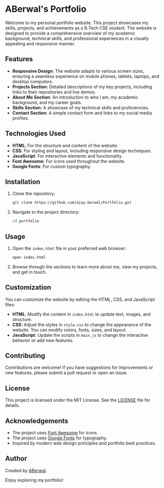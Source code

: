 # ABerwal's Portfolio

Welcome to my personal portfolio website. This project showcases my skills, projects, and achievements as a B.Tech CSE student. The website is designed to provide a comprehensive overview of my academic background, technical skills, and professional experiences in a visually appealing and responsive manner.

## Features

- **Responsive Design**: The website adapts to various screen sizes, ensuring a seamless experience on mobile phones, tablets, laptops, and desktop computers.
- **Projects Section**: Detailed descriptions of my key projects, including links to their repositories and live demos.
- **About Me Section**: An introduction to who I am, my academic background, and my career goals.
- **Skills Section**: A showcase of my technical skills and proficiencies.
- **Contact Section**: A simple contact form and links to my social media profiles.

## Technologies Used

- **HTML**: For the structure and content of the website.
- **CSS**: For styling and layout, including responsive design techniques.
- **JavaScript**: For interactive elements and functionality.
- **Font Awesome**: For icons used throughout the website.
- **Google Fonts**: For custom typography.

## Installation

1. Clone the repository:
    ```bash
    git clone https://github.com/ajay-berwal/Portfolio.git
    ```
2. Navigate to the project directory:
    ```bash
    cd portfolio
    ```

## Usage

1. Open the `index.html` file in your preferred web browser:
    ```bash
    open index.html
    ```

2. Browse through the sections to learn more about me, view my projects, and get in touch.

## Customization

You can customize the website by editing the HTML, CSS, and JavaScript files:

- **HTML**: Modify the content in `index.html` to update text, images, and structure.
- **CSS**: Adjust the styles in `style.css` to change the appearance of the website. You can modify colors, fonts, sizes, and layout.
- **JavaScript**: Update the scripts in `main.js` to change the interactive behavior or add new features.

## Contributing

Contributions are welcome! If you have suggestions for improvements or new features, please submit a pull request or open an issue.

## License

This project is licensed under the MIT License. See the [LICENSE](LICENSE) file for details.

## Acknowledgements

- The project uses [Font Awesome](https://fontawesome.com/) for icons.
- The project uses [Google Fonts](https://fonts.google.com/) for typography.
- Inspired by modern web design principles and portfolio best practices.

## Author

Created by [ABerwal](https://github.com/ajay-berwal).

Enjoy exploring my portfolio!
